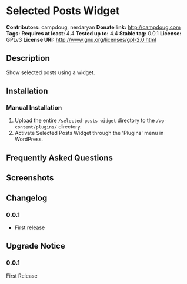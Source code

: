 # Selected Posts Widget #
**Contributors:**      campdoug, nerdaryan
**Donate link:**       http://campdoug.com
**Tags:**
**Requires at least:** 4.4
**Tested up to:**      4.4
**Stable tag:**        0.0.1
**License:**           GPLv3
**License URI:**       http://www.gnu.org/licenses/gpl-2.0.html

## Description ##

Show selected posts using a widget.

## Installation ##

### Manual Installation ###

1. Upload the entire `/selected-posts-widget` directory to the `/wp-content/plugins/` directory.
2. Activate Selected Posts Widget through the 'Plugins' menu in WordPress.

## Frequently Asked Questions ##


## Screenshots ##


## Changelog ##

### 0.0.1 ###
* First release

## Upgrade Notice ##

### 0.0.1 ###
First Release
